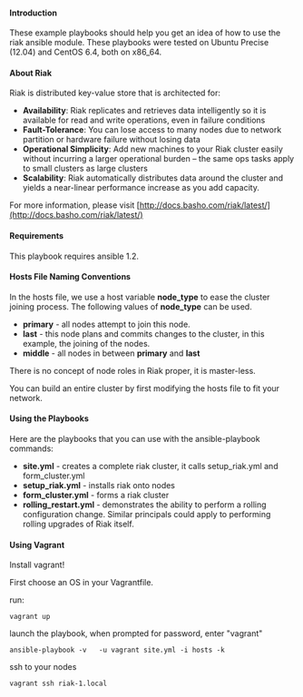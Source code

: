 #### Introduction

These example playbooks should help you get an idea of how to use the riak ansible module.  These playbooks were tested on Ubuntu Precise (12.04) and CentOS 6.4, both on x86_64.

#### About Riak

Riak is distributed key-value store that is architected for:

* **Availability**: Riak replicates and retrieves data intelligently so it is available for read and write operations, even in failure conditions
* **Fault-Tolerance**: You can lose access to many nodes due to network partition or hardware failure without losing data
* **Operational Simplicity**: Add new machines to your Riak cluster easily without incurring a larger operational burden – the same ops tasks apply to small clusters as large clusters
* **Scalability**: Riak automatically distributes data around the cluster and yields a near-linear performance increase as you add capacity.

For more information, please visit [http://docs.basho.com/riak/latest/](http://docs.basho.com/riak/latest/)

#### Requirements

This playbook requires ansible 1.2.

#### Hosts File Naming Conventions

In the hosts file, we use a host variable **node_type** to ease the cluster joining process.  The following values of **node_type** can be used.

* **primary** - all nodes attempt to join this node.
* **last** - this node plans and commits changes to the cluster, in this example, the joining of the nodes.  
* **middle** - all nodes in between **primary** and **last**

 
There is no concept of node roles in Riak proper, it is master-less.

You can build an entire cluster by first modifying the hosts file to fit your
network.

#### Using the Playbooks

Here are the playbooks that you can use with the ansible-playbook commands:

* **site.yml** - creates a complete riak cluster, it calls setup_riak.yml and form_cluster.yml
* **setup_riak.yml** - installs riak onto nodes
* **form_cluster.yml** - forms a riak cluster
* **rolling_restart.yml** - demonstrates the ability to perform a rolling
configuration change.  Similar principals could apply to performing
rolling upgrades of Riak itself.


#### Using Vagrant

Install vagrant!

First choose an OS in your Vagrantfile.

run:

	vagrant up
	
launch the playbook, when prompted for password, enter "vagrant"

	ansible-playbook -v   -u vagrant site.yml -i hosts -k	
	
ssh to your nodes

	vagrant ssh riak-1.local
